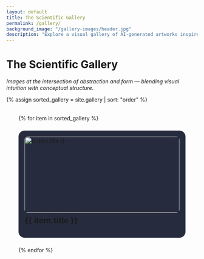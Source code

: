 ```yaml
---
layout: default
title: The Scientific Gallery
permalink: /gallery/
background_image: "/gallery-images/header.jpg"
description: "Explore a visual gallery of AI-generated artworks inspired by mathematics and science."
---
```


<h1>The Scientific Gallery</h1>
<p><em> Images at the intersection of abstraction and form — blending visual intuition with conceptual structure. </em></p>

<div class="content-box">
  {% assign sorted_gallery = site.gallery | sort: "order" %}
  <div class="gallery-grid">
    {% for item in sorted_gallery %}
      <div class="gallery-item">
        <img src="{{ item.image }}" alt="{{ item.title }}" onclick="openLightbox({{ forloop.index0 }})">
        <h2 style="margin-top: 0.5rem;">{{ item.title }}</h2>
      </div>
    {% endfor %}
  </div>
</div>

<!-- Lightbox -->
<div id="lightbox" class="lightbox">
  <div class="lightbox-text">
    <h2 id="lightbox-title"></h2>
    <p id="lightbox-description"></p>
  </div>
  <img id="lightbox-img" src="" alt="">
  <div class="lightbox-nav">
    <button onclick="prevImage()">&#10094;</button>
    <button onclick="nextImage()">&#10095;</button>
  </div>
  <button class="close-btn" onclick="closeLightbox()">&times;</button>
</div>

<style>
  .gallery-grid {
    display: grid;
    grid-template-columns: repeat(auto-fit, minmax(280px, 1fr));
    gap: 1.5rem;
    padding: 2rem;
  }

  .gallery-item {
    background: #262c3d;
    border-radius: 1rem;
    overflow: hidden;
    padding: 1rem;
  }

  .gallery-item img {
    width: 100%;
    height: 200px;
    object-fit: cover;
    border-radius: 0.5rem;
    cursor: pointer;
  }

  .lightbox {
    display: none;
    position: fixed;
    inset: 0;
    background: rgba(0, 0, 0, 0.97);
    z-index: 1000;
    justify-content: center;
    align-items: center;
    flex-direction: column;
  }

  .lightbox.active {
    display: flex;
  }

  .lightbox-text {
    position: absolute;
    top: 2rem;
    text-align: center;
    color: white;
    padding: 0 1rem;
  }

  .lightbox-text h2 {
    font-size: 1.5rem;
    font-weight: bold;
    margin-bottom: 0.5rem;
  }

  .lightbox-text p {
    font-size: 0.9rem;
    color: #aaa;
  }

  .lightbox img {
    width: 100vw;
    height: auto;
    max-height: 90vh;
    object-fit: scale-down;
  }

  .lightbox-nav {
    position: absolute;
    bottom: 2rem;
    width: 100%;
    display: flex;
    justify-content: space-between;
    padding: 0 2rem;
  }

  .lightbox-nav button {
    font-size: 2rem;
    background: none;
    border: none;
    color: white;
    cursor: pointer;
  }

  .close-btn {
    position: absolute;
    top: 1rem;
    right: 2rem;
    font-size: 2rem;
    color: white;
    background: none;
    border: none;
    cursor: pointer;
  }
</style>

<script>
  const galleryItems = [
    {% for item in sorted_gallery %}
      {
        image: "{{ item.image }}",
        title: "{{ item.title }}",
        description: "{{ item.description }}"
      }{% unless forloop.last %},{% endunless %}
    {% endfor %}
  ];

  let currentIndex = 0;

  function openLightbox(index) {
    currentIndex = index;
    const item = galleryItems[index];
    document.getElementById('lightbox-img').src = item.image;
    document.getElementById('lightbox-title').textContent = item.title;
    document.getElementById('lightbox-description').textContent = item.description;
    document.getElementById('lightbox').classList.add('active');
  }

  function closeLightbox() {
    document.getElementById('lightbox').classList.remove('active');
  }

  function nextImage() {
    currentIndex = (currentIndex + 1) % galleryItems.length;
    openLightbox(currentIndex);
  }

  function prevImage() {
    currentIndex = (currentIndex - 1 + galleryItems.length) % galleryItems.length;
    openLightbox(currentIndex);
  }
</script>
